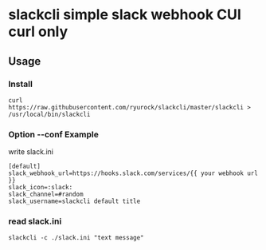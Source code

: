 # slackcli simple slack webhook CUI curl only

## Usage

### Install

```
curl https://raw.githubusercontent.com/ryurock/slackcli/master/slackcli > /usr/local/bin/slackcli
```

### Option --conf Example

write slack.ini

```
[default]
slack_webhook_url=https://hooks.slack.com/services/{{ your webhook url }}
slack_icon=:slack:
slack_channel=#random
slack_username=slackcli default title
```

### read slack.ini

```
slackcli -c ./slack.ini "text message"
```

